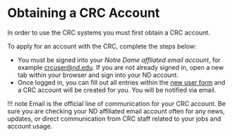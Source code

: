 # Obtaining a CRC Account

In order to use the CRC systems you must first obtain a CRC account.

To apply for an account with the CRC, complete the steps below:

- You must be signed into your *Notre Dame affliated email account*, for example <crcuser@nd.edu>. If you are not already signed in, open a new tab within your browser and sign into your ND account.
- Once logged in, you can fill out all entries within the [new user form](https://docs.google.com/a/nd.edu/forms/d/e/1FAIpQLSeeGPVf09NQAzwzQa-RcrDm2X3GeCufq1ObhdzVfLftbUGNsA/viewform) and a CRC account will be created for you. You will be notified via email.

!!! note
    Email is the official line of communication for your CRC account. Be sure you are checking your ND affiliated email account often for any news, updates, or direct communication from CRC staff related to your jobs and account usage.
